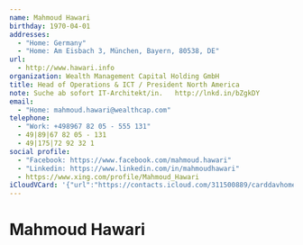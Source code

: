 ```yaml
---
name: Mahmoud Hawari
birthday: 1970-04-01
addresses:
  - "Home: Germany"
  - "Home: Am Eisbach 3, München, Bayern, 80538, DE"
url:
  - http://www.hawari.info
organization: Wealth Management Capital Holding GmbH
title: Head of Operations & ICT / President North America
note: Suche ab sofort IT-Architekt/in.   http://lnkd.in/bZgkDY
email:
  - "Home: mahmoud.hawari@wealthcap.com"
telephone:
  - "Work: +498967 82 05 - 555 131"
  - 49|89|67 82 05 - 131
  - 49|175|72 92 32 1
social profile:
  - "Facebook: https://www.facebook.com/mahmoud.hawari"
  - "Linkedin: https://www.linkedin.com/in/mahmoudhawari"
  - https://www.xing.com/profile/Mahmoud_Hawari
iCloudVCard: '{"url":"https://contacts.icloud.com/311500889/carddavhome/card/YTU2OTRmNzItZGYzNS00MDcwLWEyZjItNTYzODk2Y2ZkNTg1.vcf","etag":"\"kmfhe5h2\"","data":"BEGIN:VCARD\r\nVERSION:3.0\r\nFN:\r\nN:Hawari;Mahmoud;;;\r\nUID:a5694f72-df35-4070-a2f2-563896cfd585\r\nBDAY;VALUE=date:1970-04-01\r\nADR;TYPE=HOME:;;;;;;Germany;\r\nADR;TYPE=HOME:;;Am Eisbach 3;München;Bayern;80538;DE;\r\nWP1.X-ABLABEL:Work\r\nWP2.X-ABLABEL:Work\r\nWP3.X-ABLABEL:Work\r\nWP4.X-ABLABEL:Work\r\nWP5.X-ABLABEL:homepage\r\nitem0.X-ABLABEL:xing\r\nPRODID:ez-vcard 0.9.13-fc\r\nREV:2025-04-03T22:06:07Z\r\nURL:http://www.hawari.info\r\nORG:Wealth Management Capital Holding GmbH;\r\nTITLE:Head of Operations & ICT / President North America\r\nNOTE:Suche ab sofort IT-Architekt/in.   http://lnkd.in/bZgkDY\r\nEMAIL;TYPE=HOME:mahmoud.hawari@wealthcap.com\r\nPHOTO;VALUE=uri:https://gateway.icloud.com/contacts/311500889/ck/card/a6ae8\r\n 27c08333bf5ff6ba8c427b3c5db\r\nTEL;TYPE=WORK:+498967 82 05 - 555 131\r\nTEL:49|89|67 82 05 - 131\r\nTEL:49|175|72 92 32 1\r\nX-SOCIALPROFILE;TYPE=facebook;X-USER=mahmoud.hawari;X-USERID=1573172162;X-D\r\n ISPLAYNAME=Mahmoud Hawari:https://www.facebook.com/mahmoud.hawari\r\nX-SOCIALPROFILE;TYPE=linkedin;X-USER=mahmoudhawari:https://www.linkedin.com\r\n /in/mahmoudhawari\r\nitem0.X-SOCIALPROFILE;X-USER=Mahmoud_Hawari:https://www.xing.com/profile/Ma\r\n hmoud_Hawari\r\nEND:VCARD"}'
---
```

# Mahmoud Hawari